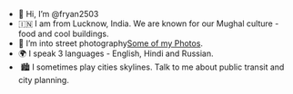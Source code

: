 - 👋 Hi, I’m @fryan2503
- 🇮🇳 I am from Lucknow, India. We are known for our Mughal culture - food and cool buildings. 
- 📸 I’m into street photography[Some of my Photos](https://ryansingh.notion.site/Photography-ce42be8cec0343ad8bc25b1aad1007d4?pvs=4).
- 🌍 I speak 3 languages - English, Hindi and Russian.
-  🏙️ I sometimes play cities skylines. Talk to me about public transit and city planning.

<!---
fryan2503/fryan2503 is a ✨ special ✨ repository because its `README.md` (this file) appears on your GitHub profile.
You can click the Preview link to take a look at your changes.
--->
